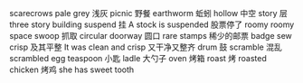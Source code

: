 scarecrows
pale grey 浅灰
picnic 野餐
earthworm 蚯蚓
hollow 中空
story  层  three story building
suspend 挂
A stock is suspended 股票停了
roomy roomy space 
swoop 抓取
circular doorway 圆口
rare stamps 稀少的邮票
badge 
sew
crisp 及其平整
It was clean and crisp 又干净又整齐
drum 鼓
scramble 混乱
scrambled egg 
teaspoon 小匙
ladle 大勺子
oven 烤箱
roast 烤
roasted chicken 烤鸡
she has sweet tooth